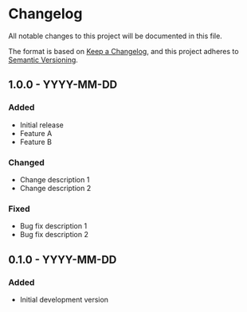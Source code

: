 # Changelog

All notable changes to this project will be documented in this file.

The format is based on [Keep a Changelog](https://keepachangelog.com/en/1.0.0/),
and this project adheres to [Semantic Versioning](https://semver.org/spec/v2.0.0.html).

## 1.0.0 - YYYY-MM-DD
### Added
- Initial release
- Feature A
- Feature B

### Changed
- Change description 1
- Change description 2

### Fixed
- Bug fix description 1
- Bug fix description 2

## 0.1.0 - YYYY-MM-DD
### Added
- Initial development version
